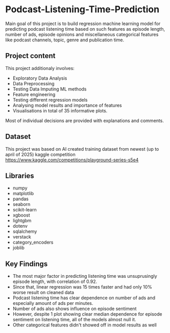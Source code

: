 # Podcast-Listening-Time-Prediction
Main goal of this project is to build regression machine learning model for predicting podcast listening time based on such features as episode length, number of ads, episode opinions and miscellaneous categorical features like podcast channels, topic, genre and publication time.

## Project content
This project additionaly involves:

+ Exploratory Data Analysis
+ Data Preprocessing
+ Testing Data Imputing ML methods
+ Feature engineering
+ Testing different regression models
+ Analysing model results and importance of features
+ Visualisations in total of 35 informative plots.

Most of individual decisions are provided with explanations and comments.

## Dataset
This project was based on AI created training dataset from newest (up to april of 2025) kaggle competition https://www.kaggle.com/competitions/playground-series-s5e4

## Libraries
+ numpy
+ matplotlib
+ pandas
+ seaborn
+ scikit-learn
+ xgboost
+ lightgbm
+ dotenv
+ sqlalchemy
+ verstack
+ category_encoders
+ joblib

## Key Findings
+ The most major factor in predicting listening time was unsuprusingly episode length, with correlation of 0.92.
+ Since that, linear regression was 15 times faster and had only 10% worse result on cleaned data
+ Podcast listening time has clear dependence on number of ads and especially amount of ads per minutes.
+ Number of ads also shows influence on episode sentiment
+ However, despite 1 plot showing clear median dependence for episode sentiment on listening time, all of the models almost null it.
+ Other categorical features didn't showed off in model results as well
